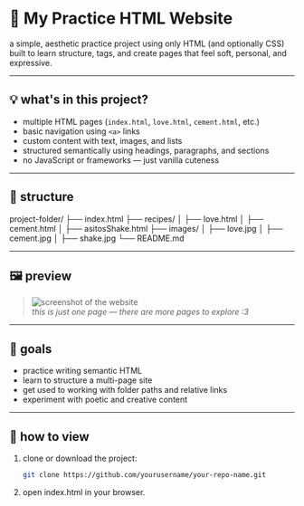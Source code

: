 # 🐾 My Practice HTML Website

a simple, aesthetic practice project using only HTML (and optionally CSS)  
built to learn structure, tags, and create pages that feel soft, personal, and expressive.  

---

## 💡 what's in this project?

- multiple HTML pages (`index.html`, `love.html`, `cement.html`, etc.)
- basic navigation using `<a>` links
- custom content with text, images, and lists
- structured semantically using headings, paragraphs, and sections
- no JavaScript or frameworks — just vanilla cuteness

---

## 📁 structure
project-folder/
├── index.html
├── recipes/
│ ├── love.html
│ ├── cement.html
│ ├── asitosShake.html
├── images/
│ ├── love.jpg
│ ├── cement.jpg
│ ├── shake.jpg
└── README.md


---

## 🖼️ preview

> ![screenshot of the website](images/screenshot.jpg)  
> *this is just one page — there are more pages to explore :3*

---

## 🎯 goals

- practice writing semantic HTML
- learn to structure a multi-page site
- get used to working with folder paths and relative links
- experiment with poetic and creative content

---

## 🔧 how to view

1. clone or download the project:
   ```bash
   git clone https://github.com/yourusername/your-repo-name.git
   
2. open index.html in your browser.



